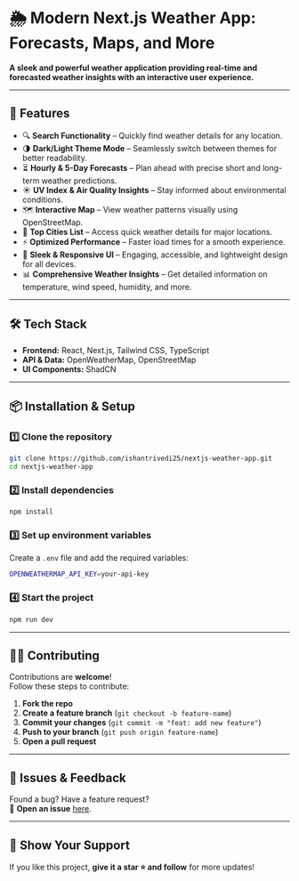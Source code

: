 # 🌦️ Modern Next.js Weather App: Forecasts, Maps, and More

**A sleek and powerful weather application providing real-time and forecasted weather insights with an interactive user experience.**

---

## 🚀 Features

- 🔍 **Search Functionality** – Quickly find weather details for any location.
- 🌗 **Dark/Light Theme Mode** – Seamlessly switch between themes for better readability.
- ⏳ **Hourly & 5-Day Forecasts** – Plan ahead with precise short and long-term weather predictions.
- ☀️ **UV Index & Air Quality Insights** – Stay informed about environmental conditions.
- 🗺️ **Interactive Map** – View weather patterns visually using OpenStreetMap.
- 🌆 **Top Cities List** – Access quick weather details for major locations.
- ⚡ **Optimized Performance** – Faster load times for a smooth experience.
- 🎨 **Sleek & Responsive UI** – Engaging, accessible, and lightweight design for all devices.
- 📊 **Comprehensive Weather Insights** – Get detailed information on temperature, wind speed, humidity, and more.

---

## 🛠️ Tech Stack

- **Frontend:** React, Next.js, Tailwind CSS, TypeScript
- **API & Data:** OpenWeatherMap, OpenStreetMap
- **UI Components:** ShadCN

---

## 📦 Installation & Setup

### 1️⃣ Clone the repository

```sh
git clone https://github.com/ishantrivedi25/nextjs-weather-app.git
cd nextjs-weather-app
```

### 2️⃣ Install dependencies

```sh
npm install
```

### 3️⃣ Set up environment variables

Create a `.env` file and add the required variables:

```sh
OPENWEATHERMAP_API_KEY=your-api-key
```

### 4️⃣ Start the project

```sh
npm run dev
```

---

## 🧑‍💻 Contributing

Contributions are **welcome**!  
Follow these steps to contribute:

1. **Fork the repo**
2. **Create a feature branch** (`git checkout -b feature-name`)
3. **Commit your changes** (`git commit -m "feat: add new feature"`)
4. **Push to your branch** (`git push origin feature-name`)
5. **Open a pull request**

---

## 🐞 Issues & Feedback

Found a bug? Have a feature request?  
📩 **Open an issue** [here](https://github.com/ishantrivedi25/nextjs-weather-app/issues).

---

## 🌟 Show Your Support

If you like this project, **give it a star ⭐ and follow** for more updates!
